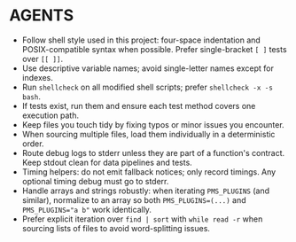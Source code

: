 # AGENTS

 - Follow shell style used in this project: four-space indentation and POSIX-compatible syntax when possible. Prefer single-bracket `[ ]` tests over `[[ ]]`.
 - Use descriptive variable names; avoid single-letter names except for indexes.
 - Run `shellcheck` on all modified shell scripts; prefer `shellcheck -x -s bash`.
 - If tests exist, run them and ensure each test method covers one execution path.
 - Keep files you touch tidy by fixing typos or minor issues you encounter.
 - When sourcing multiple files, load them individually in a deterministic order.
 - Route debug logs to stderr unless they are part of a function's contract. Keep stdout clean for data pipelines and tests.
 - Timing helpers: do not emit fallback notices; only record timings. Any optional timing debug must go to stderr.
 - Handle arrays and strings robustly: when iterating `PMS_PLUGINS` (and similar), normalize to an array so both `PMS_PLUGINS=(...)` and `PMS_PLUGINS="a b"` work identically.
 - Prefer explicit iteration over `find | sort` with `while read -r` when sourcing lists of files to avoid word-splitting issues.
